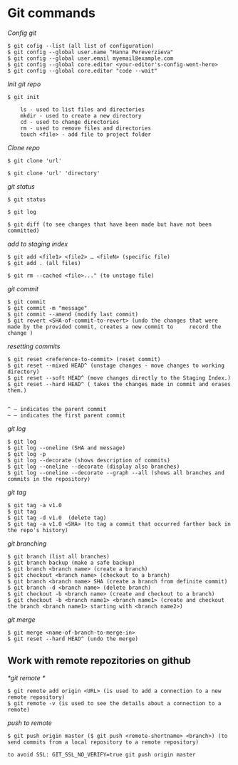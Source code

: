 # Git commands

_*Config git*_

    $ git cofig --list (all list of configuration)
    $ git config --global user.name "Hanna Pereverzieva"
    $ git config --global user.email myemail@example.com
    $ git config --global core.editor <your-editor's-config-went-here>
    $ git config --global core.editor "code --wait"


_*Init git repo*_

    $ git init
    
        ls - used to list files and directories
        mkdir - used to create a new directory
        cd - used to change directories
        rm - used to remove files and directories
        touch <file> - add file to project folder
    
    
_*Clone repo*_

    $ git clone 'url'
    
    $ git clone 'url' 'directory'
    
_*git status*_

    $ git status
    
    $ git log
    
    $ git diff (to see changes that have been made but have not been committed)
    
_*add to staging index*_

    $ git add <file1> <file2> … <fileN> (specific file)
    $ git add . (all files)
    
    $ git rm --cached <file>..." (to unstage file)

_*git commit*_

    $ git commit
    $ git commit -m "message"
    $ git commit --amend (modify last commit)
    $ git revert <SHA-of-commit-to-revert> (undo the changes that were made by the provided commit, creates a new commit to     record the change )
    
    
_*resetting commits*_

    $ git reset <reference-to-commit> (reset commit)
    $ git reset --mixed HEAD^ (unstage changes - move changes to working directory)
    $ git reset --soft HEAD^ (move changes directly to the Staging Index.)
    $ git reset --hard HEAD^ ( takes the changes made in commit and erases them.)
    
    
    ^ – indicates the parent commit
    ~ – indicates the first parent commit
      
    
_*git log*_

    $ git log
    $ git log --oneline (SHA and message)
    $ git log -p
    $ git log --decorate (shows description of commits)
    $ git log --oneline --decorate (display also branches)
    $ git log --oneline --decorate --graph --all (shows all branches and commits in the repository)
    
_*git tag*_

    $ git tag -a v1.0
    $ git tag
    $ git tag -d v1.0  (delete tag)
    $ git tag -a v1.0 <SHA> (to tag a commit that occurred farther back in the repo's history)
    
_*git branching*_

    $ git branch (list all branches)
    $ git branch backup (make a safe backup)
    $ git branch <branch name> (create a branch)
    $ git checkout <branch name> (checkout to a branch)
    $ git branch <branch name> SHA (create a branch from definite commit)
    $ git branch -d <branch name> (delete branch)
    $ git checkout -b <branch name> (create and checkout to a branch)
    $ git checkout -b <branch name1> <branch name1> (create and checkout the branch <branch name1> starting with <branch name2>)
    
_*git merge*_

    $ git merge <name-of-branch-to-merge-in>
    $ git reset --hard HEAD^ (undo the merge)
    
      
  ## Work with remote repozitories on github  
    
_*git remote *_

    $ git remote add origin <URL> (is used to add a connection to a new remote repository)
    $ git remote -v (is used to see the details about a connection to a remote)
    
_*push to remote*_

    $ git push origin master ($ git push <remote-shortname> <branch>) (to send commits from a local repository to a remote repository)
    
    to avoid SSL: GIT_SSL_NO_VERIFY=true git push origin master
    

    
    
    
    





